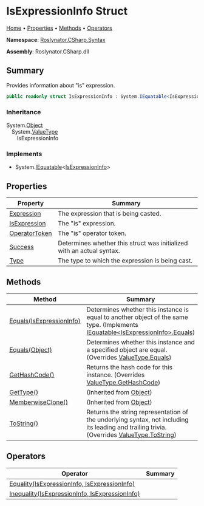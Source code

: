 <a name="_top"></a>

# IsExpressionInfo Struct

[Home](../../../../README.md#_top) &#x2022; [Properties](#properties) &#x2022; [Methods](#methods) &#x2022; [Operators](#operators)

**Namespace**: [Roslynator.CSharp.Syntax](../README.md#_top)

**Assembly**: Roslynator\.CSharp\.dll

## Summary

Provides information about "is" expression\.

```csharp
public readonly struct IsExpressionInfo : System.IEquatable<IsExpressionInfo>
```

### Inheritance

System\.[Object](https://docs.microsoft.com/en-us/dotnet/api/system.object)\
&emsp;System\.[ValueType](https://docs.microsoft.com/en-us/dotnet/api/system.valuetype)\
&emsp;&emsp;IsExpressionInfo

### Implements

* System\.[IEquatable](https://docs.microsoft.com/en-us/dotnet/api/system.iequatable-1)\<[IsExpressionInfo](#_top)>

## Properties

| Property | Summary |
| -------- | ------- |
| [Expression](Expression/README.md#_top) | The expression that is being casted\. |
| [IsExpression](IsExpression/README.md#_top) | The "is" expression\. |
| [OperatorToken](OperatorToken/README.md#_top) | The "is" operator token\. |
| [Success](Success/README.md#_top) | Determines whether this struct was initialized with an actual syntax\. |
| [Type](Type/README.md#_top) | The type to which the expression is being cast\. |

## Methods

| Method | Summary |
| ------ | ------- |
| [Equals(IsExpressionInfo)](Equals/README.md#Roslynator_CSharp_Syntax_IsExpressionInfo_Equals_Roslynator_CSharp_Syntax_IsExpressionInfo_) | Determines whether this instance is equal to another object of the same type\. \(Implements [IEquatable\<IsExpressionInfo>.Equals](https://docs.microsoft.com/en-us/dotnet/api/system.iequatable-1.equals)\) |
| [Equals(Object)](Equals/README.md#Roslynator_CSharp_Syntax_IsExpressionInfo_Equals_System_Object_) | Determines whether this instance and a specified object are equal\. \(Overrides [ValueType.Equals](https://docs.microsoft.com/en-us/dotnet/api/system.valuetype.equals)\) |
| [GetHashCode()](GetHashCode/README.md#_top) | Returns the hash code for this instance\. \(Overrides [ValueType.GetHashCode](https://docs.microsoft.com/en-us/dotnet/api/system.valuetype.gethashcode)\) |
| [GetType()](https://docs.microsoft.com/en-us/dotnet/api/system.object.gettype) |  \(Inherited from [Object](https://docs.microsoft.com/en-us/dotnet/api/system.object)\) |
| [MemberwiseClone()](https://docs.microsoft.com/en-us/dotnet/api/system.object.memberwiseclone) |  \(Inherited from [Object](https://docs.microsoft.com/en-us/dotnet/api/system.object)\) |
| [ToString()](ToString/README.md#_top) | Returns the string representation of the underlying syntax, not including its leading and trailing trivia\. \(Overrides [ValueType.ToString](https://docs.microsoft.com/en-us/dotnet/api/system.valuetype.tostring)\) |

## Operators

| Operator | Summary |
| -------- | ------- |
| [Equality(IsExpressionInfo, IsExpressionInfo)](op_Equality/README.md#_top) | |
| [Inequality(IsExpressionInfo, IsExpressionInfo)](op_Inequality/README.md#_top) | |

